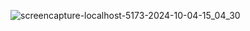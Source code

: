 ![screencapture-localhost-5173-2024-10-04-15_04_30](https://github.com/user-attachments/assets/063028c5-eef3-47f7-b4a1-e84a3079c606)
